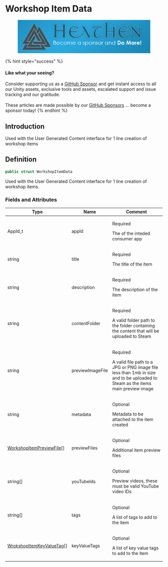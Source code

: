 # Workshop Item Data

<figure><img src="../../../.gitbook/assets/512x128 Sponsor Banner.png" alt="Become a sponsor and Do More"><figcaption></figcaption></figure>

{% hint style="success" %}
#### Like what your seeing?

Consider supporting us as a [GitHub Sponsor](../../../) and get instant access to all our Unity assets, exclusive tools and assets, escalated support and issue tracking and our gratitude.\
\
These articles are made possible by our [GitHub Sponsors](https://github.com/sponsors/heathen-engineering) ... become a sponsor today!
{% endhint %}

## Introduction

Used with the User Generated Content interface for 1 line creation of workshop items

## Definition

```csharp
public struct WorkshopItemData
```

Used with the User Generated Content interface for 1 line creation of workshop items.

### Fields and Attributes

| Type                                                                    | Name             | Comment                                                                                                                                              |
| ----------------------------------------------------------------------- | ---------------- | ---------------------------------------------------------------------------------------------------------------------------------------------------- |
| AppId\_t                                                                | appId            | <p>Required</p><p>The of the inteded consumer app</p>                                                                                                |
| string                                                                  | title            | <p>Required</p><p>The title of the item</p>                                                                                                          |
| string                                                                  | description      | <p>Required</p><p>The description of the item</p>                                                                                                    |
| string                                                                  | contentFolder    | <p>Required</p><p>A valid folder path to the folder containing the content that will be uploaded to Steam</p>                                        |
| string                                                                  | previewImageFile | <p>Required</p><p>A valid file path to a JPG or PNG image file less than 1mb in size and to be uploaded to Steam as the items main preview image</p> |
| string                                                                  | metadata         | <p>Optional</p><p>Metadata to be attached to the item created</p>                                                                                    |
| [WorkshopItemPreviewFile](../objects/workshop-item-preview-file.md)\[]  | previewFiles     | <p>Optional</p><p>Additional item preview files</p>                                                                                                  |
| string\[]                                                               | youTubeIds       | <p>Optional</p><p>Preview videos, these must be valid YouTube video IDs</p>                                                                          |
| string\[]                                                               | tags             | <p>Optional</p><p>A list of tags to add to the item</p>                                                                                              |
| [WrokshopItemKeyValueTag](../objects/workshop-item-key-value-tag.md)\[] | keyValueTags     | <p>Optional</p><p>A list of key value tags to add to the item</p>                                                                                    |

